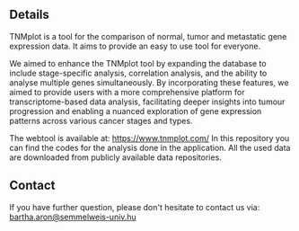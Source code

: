 ## Details
TNMplot is a tool for the comparison of normal, tumor and metastatic gene expression data. It aims to provide an easy to use tool for everyone.

We aimed to enhance the TNMplot tool by expanding the database to include stage-specific analysis, correlation analysis, and the ability to analyse multiple genes simultaneously. By incorporating these features, we aimed to provide users with a more comprehensive platform for transcriptome-based data analysis, facilitating deeper insights into tumour progression and enabling a nuanced exploration of gene expression patterns across various cancer stages and types.

The webtool is available at: https://www.tnmplot.com/
In this repository you can find the codes for the analysis done in the application. All the used data are downloaded from publicly available data repositories.

## Contact
If you have further question, please don't hesitate to contact us via: bartha.aron@semmelweis-univ.hu
